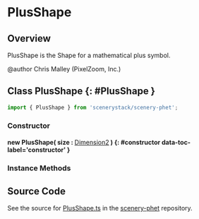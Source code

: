 # PlusShape

## Overview

PlusShape is the Shape for a mathematical plus symbol.

@author Chris Malley (PixelZoom, Inc.)

## Class PlusShape {: #PlusShape }


```js
import { PlusShape } from 'scenerystack/scenery-phet';
```
### Constructor

#### new PlusShape( size : <span style="font-weight: 400;">[Dimension2](../dot/Dimension2.md)</span> ) {: #constructor data-toc-label='constructor' }

### Instance Methods





## Source Code

See the source for [PlusShape.ts](https://github.com/phetsims/scenery-phet/blob/main/js/PlusShape.ts) in the [scenery-phet](https://github.com/phetsims/scenery-phet) repository.
